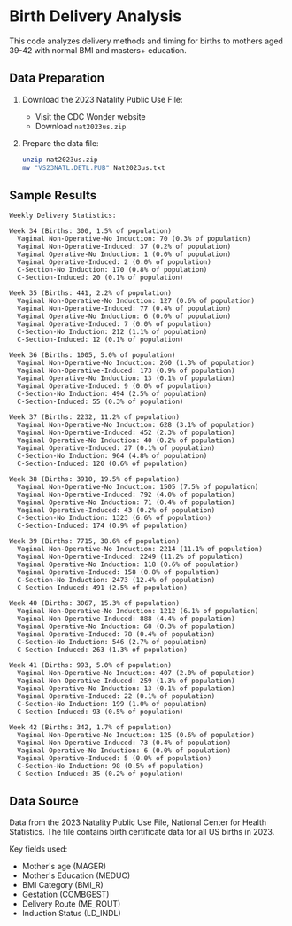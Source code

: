 # Birth Delivery Analysis

This code analyzes delivery methods and timing for births to mothers aged 39-42 with normal BMI and masters+ education.

## Data Preparation

1. Download the 2023 Natality Public Use File:
   - Visit the CDC Wonder website
   - Download `nat2023us.zip`

2. Prepare the data file:
   ```bash
   unzip nat2023us.zip
   mv "VS23NATL.DETL.PUB" Nat2023us.txt
   ```

## Sample Results

```
Weekly Delivery Statistics:

Week 34 (Births: 300, 1.5% of population)
  Vaginal Non-Operative-No Induction: 70 (0.3% of population)
  Vaginal Non-Operative-Induced: 37 (0.2% of population)
  Vaginal Operative-No Induction: 1 (0.0% of population)
  Vaginal Operative-Induced: 2 (0.0% of population)
  C-Section-No Induction: 170 (0.8% of population)
  C-Section-Induced: 20 (0.1% of population)

Week 35 (Births: 441, 2.2% of population)
  Vaginal Non-Operative-No Induction: 127 (0.6% of population)
  Vaginal Non-Operative-Induced: 77 (0.4% of population)
  Vaginal Operative-No Induction: 6 (0.0% of population)
  Vaginal Operative-Induced: 7 (0.0% of population)
  C-Section-No Induction: 212 (1.1% of population)
  C-Section-Induced: 12 (0.1% of population)

Week 36 (Births: 1005, 5.0% of population)
  Vaginal Non-Operative-No Induction: 260 (1.3% of population)
  Vaginal Non-Operative-Induced: 173 (0.9% of population)
  Vaginal Operative-No Induction: 13 (0.1% of population)
  Vaginal Operative-Induced: 9 (0.0% of population)
  C-Section-No Induction: 494 (2.5% of population)
  C-Section-Induced: 55 (0.3% of population)

Week 37 (Births: 2232, 11.2% of population)
  Vaginal Non-Operative-No Induction: 628 (3.1% of population)
  Vaginal Non-Operative-Induced: 452 (2.3% of population)
  Vaginal Operative-No Induction: 40 (0.2% of population)
  Vaginal Operative-Induced: 27 (0.1% of population)
  C-Section-No Induction: 964 (4.8% of population)
  C-Section-Induced: 120 (0.6% of population)

Week 38 (Births: 3910, 19.5% of population)
  Vaginal Non-Operative-No Induction: 1505 (7.5% of population)
  Vaginal Non-Operative-Induced: 792 (4.0% of population)
  Vaginal Operative-No Induction: 71 (0.4% of population)
  Vaginal Operative-Induced: 43 (0.2% of population)
  C-Section-No Induction: 1323 (6.6% of population)
  C-Section-Induced: 174 (0.9% of population)

Week 39 (Births: 7715, 38.6% of population)
  Vaginal Non-Operative-No Induction: 2214 (11.1% of population)
  Vaginal Non-Operative-Induced: 2249 (11.2% of population)
  Vaginal Operative-No Induction: 118 (0.6% of population)
  Vaginal Operative-Induced: 158 (0.8% of population)
  C-Section-No Induction: 2473 (12.4% of population)
  C-Section-Induced: 491 (2.5% of population)

Week 40 (Births: 3067, 15.3% of population)
  Vaginal Non-Operative-No Induction: 1212 (6.1% of population)
  Vaginal Non-Operative-Induced: 888 (4.4% of population)
  Vaginal Operative-No Induction: 68 (0.3% of population)
  Vaginal Operative-Induced: 78 (0.4% of population)
  C-Section-No Induction: 546 (2.7% of population)
  C-Section-Induced: 263 (1.3% of population)

Week 41 (Births: 993, 5.0% of population)
  Vaginal Non-Operative-No Induction: 407 (2.0% of population)
  Vaginal Non-Operative-Induced: 259 (1.3% of population)
  Vaginal Operative-No Induction: 13 (0.1% of population)
  Vaginal Operative-Induced: 22 (0.1% of population)
  C-Section-No Induction: 199 (1.0% of population)
  C-Section-Induced: 93 (0.5% of population)

Week 42 (Births: 342, 1.7% of population)
  Vaginal Non-Operative-No Induction: 125 (0.6% of population)
  Vaginal Non-Operative-Induced: 73 (0.4% of population)
  Vaginal Operative-No Induction: 6 (0.0% of population)
  Vaginal Operative-Induced: 5 (0.0% of population)
  C-Section-No Induction: 98 (0.5% of population)
  C-Section-Induced: 35 (0.2% of population)
```

## Data Source

Data from the 2023 Natality Public Use File, National Center for Health Statistics. The file contains birth certificate data for all US births in 2023.

Key fields used:
- Mother's age (MAGER)
- Mother's Education (MEDUC)
- BMI Category (BMI_R)
- Gestation (COMBGEST)
- Delivery Route (ME_ROUT)
- Induction Status (LD_INDL)
